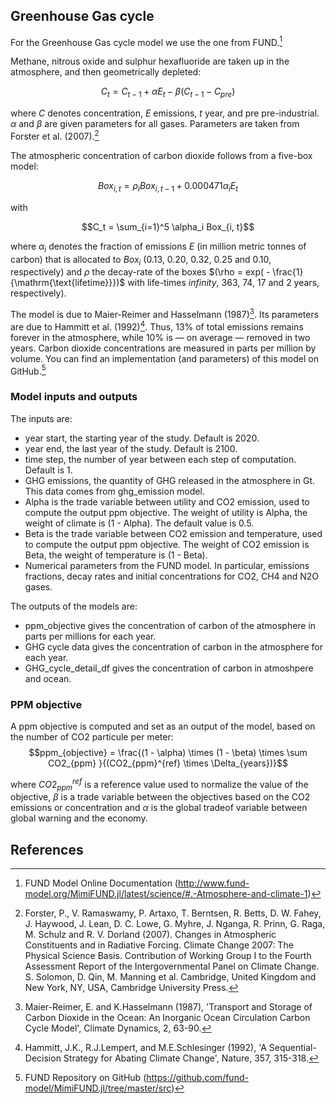 ## Greenhouse Gas cycle 

For the Greenhouse Gas cycle model we use the one from FUND.[^4]

Methane, nitrous oxide and sulphur hexafluoride are taken up in the atmosphere, and then geometrically depleted:

$$C_{t} = C_{t-1} + \alpha E_{t} - \beta (C_{t-1} - C_{pre}) $$

where $C$ denotes concentration, $E$ emissions, $t$ year, and $\text{pre}$ pre-industrial. $\alpha$ and $\beta$ are given parameters for all gases. 
Parameters are taken from Forster et al. (2007).[^5]

The atmospheric concentration of carbon dioxide follows from a five-box model:

$$Box_{i, t} = \rho_i Box_{i, t-1} + 0.000471\alpha_i E_t$$

with 

$$C_t = \sum_{i=1}^5 \alpha_i Box_{i, t}$$

where $\alpha_{i}$ denotes the fraction of emissions $E$ (in million metric tonnes of carbon) that is allocated to $Box_{i}$ ($0.13$, $0.20$, $0.32$, $0.25$ and $0.10$, respectively) and $\rho$ the decay-rate of the boxes $(\rho = exp( - \frac{1}{\mathrm{\text{lifetime}}})$
with life-times $infinity$, $363$, $74$, $17$ and $2$ years, respectively).

The model is due to Maier-Reimer and Hasselmann (1987)[^1].
Its parameters are due to Hammitt et al. (1992)[^2]. Thus, $13 \%$ of total emissions remains forever in the atmosphere, while $10\%$ is — on average — removed in two years. Carbon dioxide concentrations are measured in parts per million by volume.
You can find an implementation (and parameters) of this model on GitHub.[^3]


### Model inputs and outputs

The inputs are:
* year start, the starting year of the study. Default is 2020.
* year end, the last year of the study. Default is 2100.
* time step, the number of year between each step of computation. Default is 1.
* GHG emissions, the quantity of GHG released in the atmosphere in Gt. This data comes from ghg_emission model. 
* Alpha is the trade variable between utility and CO2 emission, used to compute the output ppm objective. The weight of utility is Alpha, the weight of climate is (1 - Alpha). The default value is 0.5.
* Beta is the trade variable between CO2 emission and temperature, used to compute the output ppm objective. The weight of CO2 emission is Beta, the weight of temperature is (1 - Beta).
* Numerical parameters from the FUND model. In particular, emissions fractions, decay rates and initial concentrations for CO2, CH4 and N2O gases.

The outputs of the models are:
* ppm\_objective gives the concentration of carbon of the atmosphere in parts per millions for each year.
* GHG cycle data gives the concentration of carbon in the atmosphere for each year.
* GHG\_cycle\_detail\_df gives the concentration of carbon in atmoshpere and ocean. 

### PPM objective

A ppm objective is computed and set as an output of the model, based on the number of CO2 particule per meter:
$$ppm_{objective} = \frac{(1 - \alpha) \times (1 - \beta) \times \sum CO2_{ppm} }{(CO2_{ppm}^{ref} \times \Delta_{years})}$$

where $CO2_{ppm}^{ref}$ is a reference value used to normalize the value of the objective, $\beta$ is a trade variable between the objectives based on the CO2 emissions or concentration and $\alpha$ is the global tradeof variable between global warning and the economy.
## References 
[^1]: Maier-Reimer, E. and K.Hasselmann (1987), 'Transport and Storage of Carbon Dioxide in the Ocean: An Inorganic Ocean Circulation Carbon Cycle Model', Climate Dynamics, 2, 63-90.
[^2]: Hammitt, J.K., R.J.Lempert, and M.E.Schlesinger (1992), 'A Sequential-Decision Strategy for Abating Climate Change', Nature, 357, 315-318.
[^3]: FUND Repository on GitHub (https://github.com/fund-model/MimiFUND.jl/tree/master/src)
[^4]: FUND Model Online Documentation (http://www.fund-model.org/MimiFUND.jl/latest/science/#.-Atmosphere-and-climate-1)
[^5]: Forster, P., V. Ramaswamy, P. Artaxo, T. Berntsen, R. Betts, D. W. Fahey, J. Haywood, J. Lean, D. C. Lowe, G. Myhre, J. Nganga, R. Prinn, G. Raga, M. Schulz and R. V. Dorland (2007). Changes in Atmospheric Constituents and in Radiative Forcing. Climate Change 2007: The Physical Science Basis. Contribution of Working Group I to the Fourth Assessment Report of the Intergovernmental Panel on Climate Change. S. Solomon, D. Qin, M. Manning et al. Cambridge, United Kingdom and New York, NY, USA, Cambridge University Press.